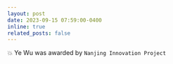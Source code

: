 ```yaml
---
layout: post
date: 2023-09-15 07:59:00-0400 
inline: true
related_posts: false
---
```


 :boom: Ye Wu was awarded by `Nanjing Innovation Project`  
